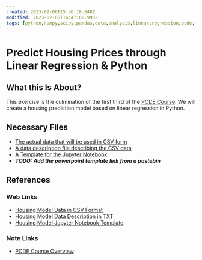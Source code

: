```yaml
---
created: 2023-02-06T15:56:18.048Z
modified: 2023-02-06T16:47:08.995Z
tags: [python,numpy,scipy,pandas,data,analysis,linear,regression,pcde,module7,predict,house,price]
---
```

# Predict Housing Prices through Linear Regression & Python

## What this Is About?

This exercise is the culmination of the first third of
the [PCDE Course][pcde-overview-zk].
We will create a housing prediction model based on linear regression in Python.

## Necessary Files

* [The actual data that will be used in CSV form][gist-housing-price-data-csv]
* [A data description file describing the CSV data][gist-housing-data-description-txt]
* [A Template for the Jupyter Notebook][gist-project-template-ipynb]
* ***TODO: Add the powerpoint template link from a pastebin***

## References

### Web Links

* [Housing Model Data in CSV Format][gist-housing-price-data-csv]
* [Housing Model Data Description in TXT][gist-housing-data-description-txt]
* [Housing Model Jupyter Notebook Template][gist-project-template-ipynb]

<!-- Hidden References -->
[gist-housing-price-data-csv]: https://gist.github.com/marcus-grant/4a2624a319a8660b73bba5fc2ab68575#file-housesmalldata-csv "Housing Model Data in CSV Format"
[gist-housing-data-description-txt]: https://gist.github.com/marcus-grant/62b0350b285a9c5d5b0e118925d159f1 "Housing Model Data Description in TXT"
[gist-project-template-ipynb]: https://gist.github.com/marcus-grant/9fe4cbe8e24e94df2ee565991fb62cea "Housing Model Jupyter Notebook Template"

### Note Links

* [PCDE Course Overview][pcde-overview-zk]

<!-- Hidden References -->
[pcde-overview-zk]: ./pcde-course-overview.md "PCDE Course Overview"
